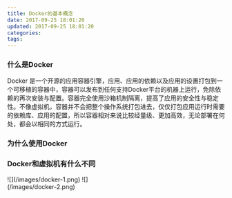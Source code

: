 ```yaml
---
title: Docker的基本概念
date: 2017-09-25 18:01:20
updated: 2017-09-25 18:01:20
categories:
tags:
---
```



### 什么是Docker

Docker 是一个开源的应用容器引擎，应用、应用的依赖以及应用的设置打包到一个可移植的容器中，容器可以发布到任何支持Docker平台的机器上运行，免除依赖的再次安装与配置。容器完全使用沙箱机制隔离，提高了应用的安全性与稳定性。不像虚拟机，容器并不会把整个操作系统打包进去，仅仅打包应用运行时需要的依赖库、应用的配置，所以容器相对来说比较经量级、更加高效，无论部署在何处，都会以相同的方式运行。

### 为什么使用Docker




### Docker和虚拟机有什么不同

<div style="width:300px;">
![](/images/docker-1.png)
![](/images/docker-2.png)
</div>